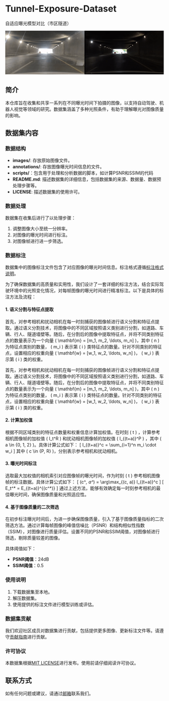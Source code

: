 # Tunnel-Exposure-Dataset

自适应曝光模型对比（市区隧道）

![img](https://github.com/9527huang/Tunnel-Exposure-Dataset/blob/main/%E8%87%AA%E9%80%82%E5%BA%94%E6%9B%9D%E5%85%89%E5%AF%B9%E6%AF%94.gif)

## 简介
本仓库旨在收集和共享一系列在不同曝光时间下拍摄的图像，以支持自动驾驶、机器人视觉等领域的研究。数据集涵盖了多种光照条件，有助于理解曝光对图像质量的影响。

## 数据集内容

### 数据结构

- **images/**: 存放原始图像文件。
- **annotations/**: 存放图像曝光时间信息的文件。
- **scripts/**：包含用于处理和分析数据的脚本，如计算PSNR和SSIM的代码
- **README.md**: 描述数据集的详细信息，包括数据集的来源、数据量、数据预处理步骤等。
- **LICENSE**: 描述数据集的使用许可。

### 数据处理

数据集在收集后进行了以处理步骤：

1. 调整图像大小至统一分辨率。
2. 对图像的曝光时间进行标注。
3. 对图像帧进行进一步筛选。

### 数据标注

数据集中的图像标注文件包含了对应图像的曝光时间信息。标注格式遵循[标注格式说明](#标注格式)。

为了确保数据集的高质量和实用性，我们设计了一套详细的标注方法，结合实际驾驶环境中的光照变化情况，对每帧图像的曝光时间进行精准标注。以下是具体的标注方法及流程：

#### 1. 语义分割与特征点提取

首先，对参考相机和扰动相机在每一时刻捕获的图像帧进行语义分割和特征点提取。通过语义分割技术，将图像中的不同区域按照语义类别进行分割，如道路、车辆、行人、隧道墙壁等。随后，在分割后的图像中提取特征点，并将不同类别特征点的数量表示为一个向量 \( \mathbf{m} = [m_1, m_2, \ldots, m_n] \)，其中 \( n \) 为特征点类别的数量， \( m_i \) 表示第 \( i \) 类特征点的数量。针对不同类别的特征点，设置相应的权重向量 \( \mathbf{w} = [w_1, w_2, \ldots, w_n] \)， \( w_i \) 表示第 \( i \) 类的权重。

首先，对参考相机和扰动相机在每一时刻捕获的图像帧进行语义分割和特征点提取。通过语义分割技术，将图像中的不同区域按照语义类别进行分割，如道路、车辆、行人、隧道墙壁等。随后，在分割后的图像中提取特征点，并将不同类别特征点的数量表示为一个向量 \( \mathbf{m} = [m_1, m_2, \ldots, m_n] \)，其中 \( n \) 为特征点类别的数量， \( m_i \) 表示第 \( i \) 类特征点的数量。针对不同类别的特征点，设置相应的权重向量 \( \mathbf{w} = [w_1, w_2, \ldots, w_n] \)， \( w_i \) 表示第 \( i \) 类的权重。

#### 2. 计算加权值

根据不同区域类别的特征点数量和权重信息计算加权值。在时刻 \( t \) ，计算参考相机图像帧的加权值 \( I_t^R \) 和扰动相机图像帧的加权值 \( I_{(t+a)}^P \) ，其中 \( a \in \{0, 1, 2\} \)。具体计算公式如下：
\[ I_{(t+a)}^c = \sum_{i=1}^n m_i \cdot w_i \]
其中 \( c \in \{P, R\} \)，分别表示参考相机和扰动相机。

#### 3. 曝光时间标注

选取最大加权值的相机索引对应图像帧的曝光时间，作为时刻 \( t \) 参考相机图像帧的标注数据。具体计算公式如下：
\[ (c^*, a^*) = \arg\max_{(c, a)} I_{(t+a)}^c \]
\[ E_t^* = E_{(t+a)}^{(c^*)} \]
通过上述方法，能够有效确定每一时刻参考相机的最佳曝光时间，确保图像质量和光照适应性。

#### 4. 基于图像质量的二次筛选

在初步标注曝光时间后，为进一步确保图像质量，引入了基于图像质量指标的二次筛选方法。通过计算每帧图像的峰值信噪比（PSNR）和结构相似性指数（SSIM），对图像进行质量评估。设置不同的PSNR和SSIM阈值，对图像帧进行筛选，剔除质量较差的图像。

具体阈值如下：
- **PSNR阈值**：24dB
- **SSIM阈值**：0.5

### 使用说明

1. 下载数据集至本地。
2. 解压数据集。
3. 使用提供的标注文件进行模型训练或评估。

### 数据集贡献

我们欢迎社区成员对数据集进行贡献，包括提供更多图像、更新标注文件等。请遵守[贡献指南](#贡献指南)进行贡献。

### 许可协议

本数据集根据[MIT LICENSE](LICENSE)进行发布。使用前请仔细阅读许可协议。

## 联系方式

如有任何问题或建议，请通过[邮箱](2583246961@qq.com)联系我们。
